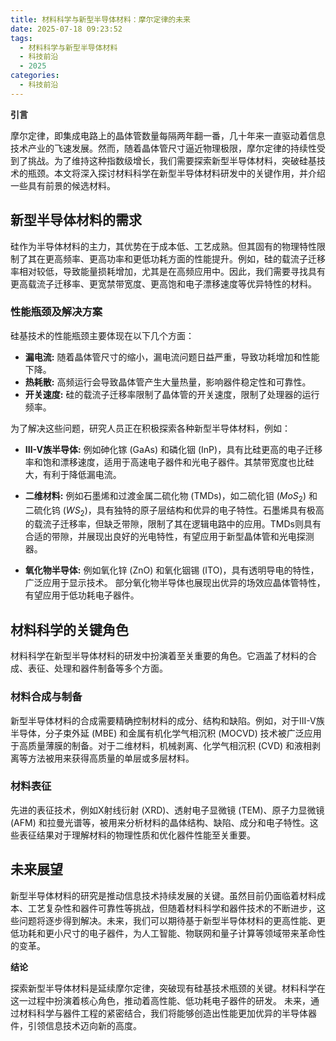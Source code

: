 ```yaml
---
title: 材料科学与新型半导体材料：摩尔定律的未来
date: 2025-07-18 09:23:52
tags:
  - 材料科学与新型半导体材料
  - 科技前沿
  - 2025
categories:
  - 科技前沿
---
```


**引言**

摩尔定律，即集成电路上的晶体管数量每隔两年翻一番，几十年来一直驱动着信息技术产业的飞速发展。然而，随着晶体管尺寸逼近物理极限，摩尔定律的持续性受到了挑战。为了维持这种指数级增长，我们需要探索新型半导体材料，突破硅基技术的瓶颈。本文将深入探讨材料科学在新型半导体材料研发中的关键作用，并介绍一些具有前景的候选材料。


## 新型半导体材料的需求

硅作为半导体材料的主力，其优势在于成本低、工艺成熟。但其固有的物理特性限制了其在更高频率、更高功率和更低功耗方面的性能提升。例如，硅的载流子迁移率相对较低，导致能量损耗增加，尤其是在高频应用中。因此，我们需要寻找具有更高载流子迁移率、更宽禁带宽度、更高饱和电子漂移速度等优异特性的材料。


### 性能瓶颈及解决方案

硅基技术的性能瓶颈主要体现在以下几个方面：

* **漏电流:**  随着晶体管尺寸的缩小，漏电流问题日益严重，导致功耗增加和性能下降。
* **热耗散:** 高频运行会导致晶体管产生大量热量，影响器件稳定性和可靠性。
* **开关速度:** 硅的载流子迁移率限制了晶体管的开关速度，限制了处理器的运行频率。

为了解决这些问题，研究人员正在积极探索各种新型半导体材料，例如：

* **III-V族半导体:**  例如砷化镓 (GaAs) 和磷化铟 (InP)，具有比硅更高的电子迁移率和饱和漂移速度，适用于高速电子器件和光电子器件。其禁带宽度也比硅大，有利于降低漏电流。

* **二维材料:**  例如石墨烯和过渡金属二硫化物 (TMDs)，如二硫化钼 ($MoS_2$) 和二硫化钨 ($WS_2$)，具有独特的原子层结构和优异的电子特性。石墨烯具有极高的载流子迁移率，但缺乏带隙，限制了其在逻辑电路中的应用。TMDs则具有合适的带隙，并展现出良好的光电特性，有望应用于新型晶体管和光电探测器。

* **氧化物半导体:**  例如氧化锌 (ZnO) 和氧化铟锡 (ITO)，具有透明导电的特性，广泛应用于显示技术。  部分氧化物半导体也展现出优异的场效应晶体管特性，有望应用于低功耗电子器件。


## 材料科学的关键角色

材料科学在新型半导体材料的研发中扮演着至关重要的角色。它涵盖了材料的合成、表征、处理和器件制备等多个方面。

### 材料合成与制备

新型半导体材料的合成需要精确控制材料的成分、结构和缺陷。例如，对于III-V族半导体，分子束外延 (MBE) 和金属有机化学气相沉积 (MOCVD) 技术被广泛应用于高质量薄膜的制备。对于二维材料，机械剥离、化学气相沉积 (CVD) 和液相剥离等方法被用来获得高质量的单层或多层材料。

### 材料表征

先进的表征技术，例如X射线衍射 (XRD)、透射电子显微镜 (TEM)、原子力显微镜 (AFM) 和拉曼光谱等，被用来分析材料的晶体结构、缺陷、成分和电子特性。这些表征结果对于理解材料的物理性质和优化器件性能至关重要。


## 未来展望

新型半导体材料的研究是推动信息技术持续发展的关键。虽然目前仍面临着材料成本、工艺复杂性和器件可靠性等挑战，但随着材料科学和器件技术的不断进步，这些问题将逐步得到解决。未来，我们可以期待基于新型半导体材料的更高性能、更低功耗和更小尺寸的电子器件，为人工智能、物联网和量子计算等领域带来革命性的变革。


**结论**

探索新型半导体材料是延续摩尔定律，突破现有硅基技术瓶颈的关键。材料科学在这一过程中扮演着核心角色，推动着高性能、低功耗电子器件的研发。  未来，通过材料科学与器件工程的紧密结合，我们将能够创造出性能更加优异的半导体器件，引领信息技术迈向新的高度。